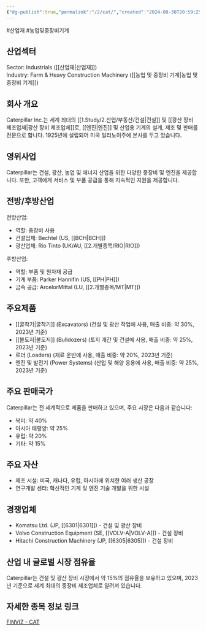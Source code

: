 ```yaml
---
{"dg-publish":true,"permalink":"/2/cat/","created":"2024-08-30T20:59:25.320+09:00","updated":"2025-06-03T20:05:58.157+09:00"}
---
```


#산업재 #농업및중장비기계 

## 산업섹터

Sector: Industrials ([[산업재\|산업재]])  
Industry: Farm & Heavy Construction Machinery ([[농업 및 중장비 기계\|농업 및 중장비 기계]])

## 회사 개요

Caterpillar Inc.는 세계 최대의 [[1.Study/2.산업/부동산/건설\|건설]] 및 [[광산 장비 제조업체\|광산 장비 제조업체]]로, [[엔진\|엔진]] 및 산업용 기계의 설계, 제조 및 판매를 전문으로 합니다. 1925년에 설립되어 미국 일리노이주에 본사를 두고 있습니다.

## 영위사업

Caterpillar는 건설, 광산, 농업 및 에너지 산업을 위한 다양한 중장비 및 엔진을 제공합니다. 또한, 고객에게 서비스 및 부품 공급을 통해 지속적인 지원을 제공합니다.

## 전방/후방산업

전방산업:

- 역할: 중장비 사용
- 건설업체: Bechtel (US, [[BCH\|BCH]])
- 광산업체: Rio Tinto (UK/AU, [[2.개별종목/RIO\|RIO]])

후방산업:

- 역할: 부품 및 원자재 공급
- 기계 부품: Parker Hannifin (US, [[PH\|PH]])
- 금속 공급: ArcelorMittal (LU, [[2.개별종목/MT\|MT]])

## 주요제품

- [[굴착기\|굴착기]] (Excavators) (건설 및 광산 작업에 사용, 매출 비중: 약 30%, 2023년 기준)
- [[불도저\|불도저]] (Bulldozers) (토지 개간 및 건설에 사용, 매출 비중: 약 25%, 2023년 기준)
- 로더 (Loaders) (재료 운반에 사용, 매출 비중: 약 20%, 2023년 기준)
- 엔진 및 발전기 (Power Systems) (산업 및 해양 응용에 사용, 매출 비중: 약 25%, 2023년 기준)

## 주요 판매국가

Caterpillar는 전 세계적으로 제품을 판매하고 있으며, 주요 시장은 다음과 같습니다:

- 북미: 약 40%
- 아시아 태평양: 약 25%
- 유럽: 약 20%
- 기타: 약 15%

## 주요 자산

- 제조 시설: 미국, 캐나다, 유럽, 아시아에 위치한 여러 생산 공장
- 연구개발 센터: 혁신적인 기계 및 엔진 기술 개발을 위한 시설

## 경쟁업체

- Komatsu Ltd. (JP, [[6301\|6301]]) - 건설 및 광산 장비
- Volvo Construction Equipment (SE, [[VOLV-A\|VOLV-A]]) - 건설 장비
- Hitachi Construction Machinery (JP, [[6305\|6305]]) - 건설 장비

## 산업 내 글로벌 시장 점유율

Caterpillar는 건설 및 광산 장비 시장에서 약 15%의 점유율을 보유하고 있으며, 2023년 기준으로 세계 최대의 중장비 제조업체로 알려져 있습니다.

## 자세한 종목 정보 링크

[FINVIZ - CAT](https://finviz.com/quote.ashx?t=CAT)